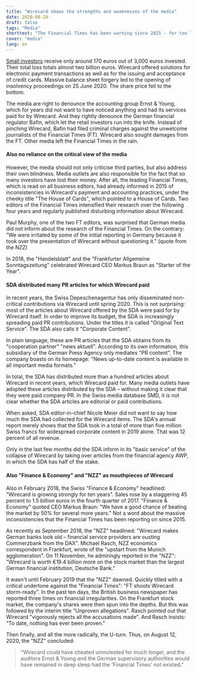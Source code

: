 ```yaml
---
title: "Wirecard shows the strengths and weaknesses of the media"
date: 2020-08-20
draft: false
tags: "Media"
shorttext: "The Financial Times has been warning since 2015 - for too long in vain. Many small investors report total losses. The SDA was paid."
cover: "media"
lang: en
---
```


[Small investors](https://www.boerse-online.de/nachrichten/aktien/so-schwer-hat-das-wirecard-desaster-die-kleinanleger-getroffen-1029367911 "So schwer hat das Wirecard-Desaster die Kleinanleger getroffen") receive only around 170 euros out of 3,000 euros invested. Their total loss totals almost two billion euros. Wirecard offered solutions for electronic payment transactions as well as for the issuing and acceptance of credit cards. Massive balance sheet forgery led to the opening of insolvency proceedings on 25 June 2020. The share price fell to the bottom.

The media are right to denounce the accounting group Ernst & Young, which for years did not want to have noticed anything and had its services paid for by Wirecard. And they rightly denounce the German financial regulator Bafin, which let the retail investors run into the knife. Instead of pinching Wirecard, Bafin had filed criminal charges against the unwelcome journalists of the Financial Times (FT). Wirecard also sought damages from the FT. Other media left the Financial Times in the rain.

#### Also no reliance on the critical view of the media

However, the media should not only criticise third parties, but also address their own blindness. Media outlets are also responsible for the fact that so many investors have lost their money. After all, the leading Financial Times, which is read on all business editors, had already informed in 2015 of inconsistencies in Wirecard's payment and accounting practices, under the cheeky title "The House of Cards", which pointed to a House of Cards. Two editors of the Financial Times intensified their research over the following four years and regularly published disturbing information about Wirecard.

Paul Murphy, one of the two FT editors, was surprised that German media did not inform about the research of the Financial Times. On the contrary: "We were irritated by some of the initial reporting in Germany because it took over the presentation of Wirecard without questioning it." (quote from the NZZ)

In 2018, the "Handelsblatt" and the "Frankfurter Allgemeine Sonntagszeitung" celebrated Wirecard CEO Markus Braun as "Starter of the Year".

#### SDA distributed many PR articles for which Wirecard paid

In recent years, the Swiss Depeschenagentur has only disseminated non-critical contributions via Wirecard until spring 2020. This is not surprising: most of the articles about Wirecard offered by the SDA were paid for by Wirecard itself. In order to improve its budget, the SDA is increasingly spreading paid PR contributions. Under the titles it is called "Original Text Service". The SDA also calls it "Corporate Content".

In plain language, these are PR articles that the SDA obtains from its "cooperation partner" "news aktuell". According to its own information, this subsidiary of the German Press Agency only mediates "PR content". The company boasts on its homepage: "News up-to-date content is available in all important media formats."

In total, the SDA has distributed more than a hundred articles about Wirecard in recent years, which Wirecard paid for. Many media outlets have adopted these articles distributed by the SDA – without making it clear that they were paid company PR. In the Swiss media database SMD, it is not clear whether the SDA articles are editorial or paid contributions.

When asked, SDA editor-in-chief Nicole Meier did not want to say how much the SDA had collected for the Wirecard items. The SDA's annual report merely shows that the SDA took in a total of more than five million Swiss francs for widespread corporate content in 2019 alone. That was 12 percent of all revenue.

Only in the last few months did the SDA inform in its "basic service" of the collapse of Wirecard by taking over articles from the financial agency AWP, in which the SDA has half of the stake.

#### Also "Finance & Economy" and "NZZ" as mouthpieces of Wirecard

Also in February 2018, the Swiss "Finance & Economy" headlined: "Wirecard is growing strongly for ten years". Sales rose by a staggering 45 percent to 1.5 billion euros in the fourth quarter of 2017. "Finance & Economy" quoted CEO Markus Braun: "We have a good chance of beating the market by 50% for several more years." Not a word about the massive inconsistencies that the Financial Times has been reporting on since 2015.

As recently as September 2018, the "NZZ" headlined: "Wirecard makes German banks look old – financial service providers are ousting Commerzbank from the DAX". Michael Rasch, NZZ economics correspondent in Frankfurt, wrote of the "upstart from the Munich agglomeration". On 11 November, he admiringly reported in the "NZZ": "Wirecard is worth €19.4 billion more on the stock market than the largest German financial institution, Deutsche Bank."

It wasn't until February 2019 that the "NZZ" dawned. Quickly titled with a critical undertone against the "Financial Times": "FT shoots Wirecard storm-ready". In the past ten days, the British business newspaper has reported three times on financial irregularities. On the Frankfurt stock market, the company's shares were then spun into the depths. But this was followed by the interim title "Unproven allegations". Rasch pointed out that Wirecard "vigorously rejects all the accusations made". And Rasch insists: "To date, nothing has ever been proven."

Then finally, and all the more radically, the U-turn. Thus, on August 12, 2020, the "NZZ" concluded:

> "Wirecard could have cheated unmolested for much longer, and the auditors Ernst & Young and the German supervisory authorities would have remained in deep sleep had the 'Financial Times' not existed."
